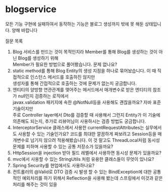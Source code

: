 # blogservice

모든 기능 구현에 실패하여서 동작하는 기능은 블로그 생성까지 밖에 못 해둔 상태입니다. 양해 바랍니다

질문 목록
1. Blog 서비스를 만드는 것이 목적인지라 Member를 통해 Blog를 생성하는 것이 아닌 Blog를 생성하기 위해   
Member가 필요한 방법으로 풀어봤습니다. 문제 없나요?
2. static method를 통해 Blog Entity의 생성 지점을 하나로 묶어놨습니다. 이 때 직접적으로 인스턴스 메서드를 호출하진 않지만   
생성자를 통해 간접적으로 호출하는 것에 문제가 없는지 궁금합니다.
3. 엔티티의 양방향 연관관계를 맺어주는 메서드에서 매개변수로 받은 엔티티의 참조가 null인지 검증하는 로직에서   
javax.validation 패키지에 속한 @NotNull등을 사용해도 괜찮을까요? 자바 표준 기술이지만    
주로 Controller layer에서 Dto를 검증할 때 사용해서 그런지 Entity가 이 기술에 의존해도 되는지, 추가로 리뷰어님이 사용하시는 검증 방법도 궁금합니다.
4. InterceptorService 클래스에서 사용한 currentRequestAttributes는 실무에서도 사용할 수 있는 기술인가요? 코드를 최대한 깔끔하게 짜보려고 Session등을 매개변수로 넘기지 않으려 적용해봤습니다. 이 것 말고도 ThreadLocal처럼 동시성 문제를 피하며 사용할 수 있는 공통 저장소가 있을까요?
5. HttpSession을 injection 받아 필드 레벨에서 사용하면 동시성 문제가 있을까요?
6. mvc에서 사용할 수 있는  StringUtils 처럼 유용한 클래스들이 무엇이 있나요?
7. Spring Security를 현업에서도 사용하나요?
8. 컨트롤러의 @Valid로 DTO 검증 시 발생 할 수 있는 BindException에 대한 공통적인 예외처리를 하기 위해서 Reflection을 사용해 봤는데 스프링에서 이것과 같은 처리를 해주는 것이 있을
